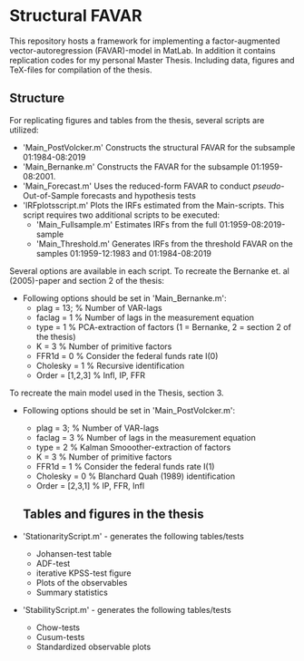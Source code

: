 # Structural FAVAR
This repository hosts a framework for implementing a factor-augmented vector-autoregression (FAVAR)-model in MatLab. In addition it contains replication codes for my personal Master Thesis.
Including data, figures and TeX-files for compilation of the thesis.

## Structure
For replicating figures and tables from the thesis, several scripts are utilized:
* 'Main_PostVolcker.m'  Constructs the structural FAVAR for the subsample 01:1984-08:2019
* 'Main_Bernanke.m'     Constructs the FAVAR for the subsample 01:1959-08:2001. 
* 'Main_Forecast.m'     Uses the reduced-form FAVAR to conduct _pseudo_-Out-of-Sample forecasts and hypothesis tests
* 'IRFplotsscript.m'    Plots the IRFs estimated from the Main-scripts. This script requires two additional scripts to be executed:
  - 'Main_Fullsample.m' Estimates IRFs from the full 01:1959-08:2019-sample
  - 'Main_Threshold.m'  Generates IRFs from the threshold FAVAR on the samples 01:1959-12:1983 and 01:1984-08:2019

Several options are available in each script.
To recreate the Bernanke et. al (2005)-paper and section 2 of the thesis:
* Following options should be set in 'Main_Bernanke.m':
  - plag = 13;      % Number of VAR-lags
  - faclag = 1      % Number of lags in the measurement equation
  - type = 1        % PCA-extraction of factors (1 = Bernanke, 2 = section 2 of the thesis)
  - K = 3           % Number of primitive factors
  - FFR1d = 0       % Consider the federal funds rate I(0) 
  - Cholesky = 1    % Recursive identification
  - Order = [1,2,3] % Infl, IP, FFR
  
To recreate the main model used in the Thesis, section 3.
* Following options should be set in 'Main_PostVolcker.m':
  - plag = 3;       % Number of VAR-lags
  - faclag = 3      % Number of lags in the measurement equation
  - type = 2        % Kalman Smooother-extraction of factors
  - K = 3           % Number of primitive factors
  - FFR1d = 1       % Consider the federal funds rate I(1) 
  - Cholesky = 0    % Blanchard Quah (1989) identification
  - Order = [2,3,1] % IP, FFR, Infl
  
  ## Tables and figures in the thesis
  
* 'StationarityScript.m' - generates the following tables/tests
  - Johansen-test table 
  - ADF-test
  - iterative KPSS-test figure
  - Plots of the observables
  - Summary statistics
* 'StabilityScript.m' - generates the following tables/tests
  - Chow-tests
  - Cusum-tests
  - Standardized observable plots
